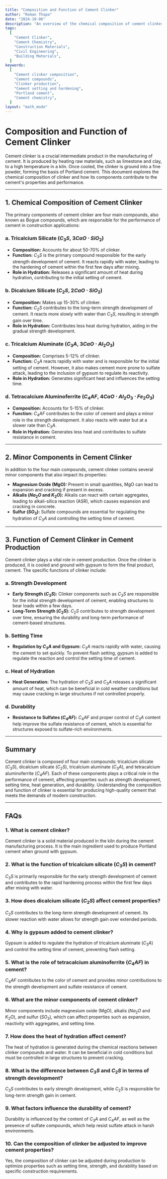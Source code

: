 ```yaml
---
title: "Composition and Function of Cement Clinker"
author: "Roman Thapa"
date: "2024-10-06"
description: "An overview of the chemical composition of cement clinker and its function in cement production."
tags:
  [
    "Cement Clinker",
    "Cement Chemistry",
    "Construction Materials",
    "Civil Engineering",
    "Building Materials",
  ]
keywords:
  [
    "Cement clinker composition",
    "Cement compounds",
    "Clinker production",
    "Cement setting and hardening",
    "Portland cement",
    "Cement chemistry",
  ]
layout: "math_mode"
---
```


# Composition and Function of Cement Clinker

Cement clinker is a crucial intermediate product in the manufacturing of cement. It is produced by heating raw materials, such as limestone and clay, to a high temperature in a kiln. Once cooled, the clinker is ground into a fine powder, forming the basis of Portland cement. This document explores the chemical composition of clinker and how its components contribute to the cement's properties and performance.

---

## 1. Chemical Composition of Cement Clinker

The primary components of cement clinker are four main compounds, also known as Bogue compounds, which are responsible for the performance of cement in construction applications:

### a. Tricalcium Silicate ($C_3S$, $3CaO \cdot SiO_2$)

- **Composition:** Accounts for about 50-70% of clinker.
- **Function:** $C_3S$ is the primary compound responsible for the early strength development of cement. It reacts rapidly with water, leading to the hardening of cement within the first few days after mixing.
- **Role in Hydration:** Releases a significant amount of heat during hydration, contributing to the initial setting of cement.

### b. Dicalcium Silicate ($C_2S$, $2CaO \cdot SiO_2$)

- **Composition:** Makes up 15-30% of clinker.
- **Function:** $C_2S$ contributes to the long-term strength development of cement. It reacts more slowly with water than $C_3S$, resulting in strength gain over time.
- **Role in Hydration:** Contributes less heat during hydration, aiding in the gradual strength development.

### c. Tricalcium Aluminate ($C_3A$, $3CaO \cdot Al_2O_3$)

- **Composition:** Comprises 5-12% of clinker.
- **Function:** $C_3A$ reacts rapidly with water and is responsible for the initial setting of cement. However, it also makes cement more prone to sulfate attack, leading to the inclusion of gypsum to regulate its reactivity.
- **Role in Hydration:** Generates significant heat and influences the setting time.

### d. Tetracalcium Aluminoferrite ($C_4AF$, $4CaO \cdot Al_2O_3 \cdot Fe_2O_3$)

- **Composition:** Accounts for 5-15% of clinker.
- **Function:** $C_4AF$ contributes to the color of cement and plays a minor role in the strength development. It also reacts with water but at a slower rate than $C_3A$.
- **Role in Hydration:** Generates less heat and contributes to sulfate resistance in cement.

---

## 2. Minor Components in Cement Clinker

In addition to the four main compounds, cement clinker contains several minor components that also impact its properties:

- **Magnesium Oxide (MgO):** Present in small quantities, MgO can lead to expansion and cracking if present in excess.
- **Alkalis ($Na_2O$ and $K_2O$):** Alkalis can react with certain aggregates, leading to alkali-silica reaction (ASR), which causes expansion and cracking in concrete.
- **Sulfur ($SO_3$):** Sulfate compounds are essential for regulating the hydration of $C_3A$ and controlling the setting time of cement.

---

## 3. Function of Cement Clinker in Cement Production

Cement clinker plays a vital role in cement production. Once the clinker is produced, it is cooled and ground with gypsum to form the final product, cement. The specific functions of clinker include:

### a. Strength Development

- **Early Strength ($C_3S$):** Clinker components such as $C_3S$ are responsible for the initial strength development of cement, enabling structures to bear loads within a few days.
- **Long-Term Strength ($C_2S$):** $C_2S$ contributes to strength development over time, ensuring the durability and long-term performance of cement-based structures.

### b. Setting Time

- **Regulation by $C_3A$ and Gypsum:** $C_3A$ reacts rapidly with water, causing the cement to set quickly. To prevent flash setting, gypsum is added to regulate the reaction and control the setting time of cement.

### c. Heat of Hydration

- **Heat Generation:** The hydration of $C_3S$ and $C_3A$ releases a significant amount of heat, which can be beneficial in cold weather conditions but may cause cracking in large structures if not controlled properly.

### d. Durability

- **Resistance to Sulfates ($C_4AF$):** $C_4AF$ and proper control of $C_3A$ content help improve the sulfate resistance of cement, which is essential for structures exposed to sulfate-rich environments.

---

## Summary

Cement clinker is composed of four main compounds: tricalcium silicate ($C_3S$), dicalcium silicate ($C_2S$), tricalcium aluminate ($C_3A$), and tetracalcium aluminoferrite ($C_4AF$). Each of these components plays a critical role in the performance of cement, affecting properties such as strength development, setting time, heat generation, and durability. Understanding the composition and function of clinker is essential for producing high-quality cement that meets the demands of modern construction.

---

## FAQs

### 1. What is cement clinker?

Cement clinker is a solid material produced in the kiln during the cement manufacturing process. It is the main ingredient used to produce Portland cement when ground with gypsum.

### 2. What is the function of tricalcium silicate ($C_3S$) in cement?

$C_3S$ is primarily responsible for the early strength development of cement and contributes to the rapid hardening process within the first few days after mixing with water.

### 3. How does dicalcium silicate ($C_2S$) affect cement properties?

$C_2S$ contributes to the long-term strength development of cement. Its slower reaction with water allows for strength gain over extended periods.

### 4. Why is gypsum added to cement clinker?

Gypsum is added to regulate the hydration of tricalcium aluminate ($C_3A$) and control the setting time of cement, preventing flash setting.

### 5. What is the role of tetracalcium aluminoferrite ($C_4AF$) in cement?

$C_4AF$ contributes to the color of cement and provides minor contributions to the strength development and sulfate resistance of cement.

### 6. What are the minor components of cement clinker?

Minor components include magnesium oxide (MgO), alkalis ($Na_2O$ and $K_2O$), and sulfur ($SO_3$), which can affect properties such as expansion, reactivity with aggregates, and setting time.

### 7. How does the heat of hydration affect cement?

The heat of hydration is generated during the chemical reactions between clinker compounds and water. It can be beneficial in cold conditions but must be controlled in large structures to prevent cracking.

### 8. What is the difference between $C_3S$ and $C_2S$ in terms of strength development?

$C_3S$ contributes to early strength development, while $C_2S$ is responsible for long-term strength gain in cement.

### 9. What factors influence the durability of cement?

Durability is influenced by the content of $C_3A$ and $C_4AF$, as well as the presence of sulfate compounds, which help resist sulfate attack in harsh environments.

### 10. Can the composition of clinker be adjusted to improve cement properties?

Yes, the composition of clinker can be adjusted during production to optimize properties such as setting time, strength, and durability based on specific construction requirements.

